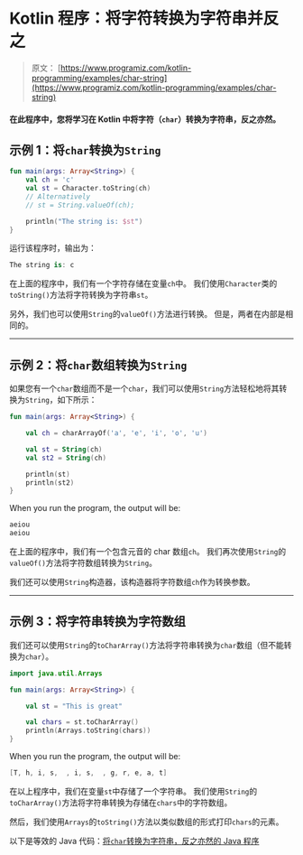 # Kotlin 程序：将字符转换为字符串并反之

> 原文： [https://www.programiz.com/kotlin-programming/examples/char-string](https://www.programiz.com/kotlin-programming/examples/char-string)

#### 在此程序中，您将学习在 Kotlin 中将字符（`char`）转换为字符串，反之亦然。

## 示例 1：将`char`转换为`String`

```kt
fun main(args: Array<String>) {
    val ch = 'c'
    val st = Character.toString(ch)
    // Alternatively
    // st = String.valueOf(ch);

    println("The string is: $st")
}
```

运行该程序时，输出为：

```kt
The string is: c
```

在上面的程序中，我们有一个字符存储在变量`ch`中。 我们使用`Character`类的`toString()`方法将字符转换为字符串`st`。

另外，我们也可以使用`String`的`valueOf()`方法进行转换。 但是，两者在内部是相同的。

* * *

## 示例 2：将`char`数组转换为`String`

如果您有一个`char`数组而不是一个`char`，我们可以使用`String`方法轻松地将其转换为`String`，如下所示：

```kt
fun main(args: Array<String>) {

    val ch = charArrayOf('a', 'e', 'i', 'o', 'u')

    val st = String(ch)
    val st2 = String(ch)

    println(st)
    println(st2)
}
```

When you run the program, the output will be:

```kt
aeiou
aeiou
```

在上面的程序中，我们有一个包含元音的 char 数组`ch`。 我们再次使用`String`的`valueOf()`方法将字符数组转换为`String`。

我们还可以使用`String`构造器，该构造器将字符数组`ch`作为转换参数。

* * *

## 示例 3：将字符串转换为字符数组

我们还可以使用`String`的`toCharArray()`方法将字符串转换为`char`数组（但不能转换为`char`）。

```kt
import java.util.Arrays

fun main(args: Array<String>) {

    val st = "This is great"

    val chars = st.toCharArray()
    println(Arrays.toString(chars))
}
```

When you run the program, the output will be:

```kt
[T, h, i, s,  , i, s,  , g, r, e, a, t]
```

在以上程序中，我们在变量`st`中存储了一个字符串。 我们使用`String`的`toCharArray()`方法将字符串转换为存储在`chars`中的字符数组。

然后，我们使用`Arrays`的`toString()`方法以类似数组的形式打印`chars`的元素。

以下是等效的 Java 代码：[将`char`转换为字符串，反之亦然的 Java 程序](/java-programming/examples/char-string "Java program to convert char to string and vice-versa")